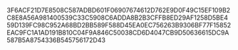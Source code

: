 3F6ACF21D7E8508C587ADBD601F06907674612D762E9D0F49C15EF109B2C8E8A56A981400539C33C5908C6ADDA8B2B3CFFB8ED29AF1258D5BE459D139FC98C952A68BD2BB589F588D45EA0EC756263B9306BF77F15852EAC9FC1A1AD191B810C04F9A846C50038CD6D4047CB9D50636615DC9A587B5A8754336B545756172D43